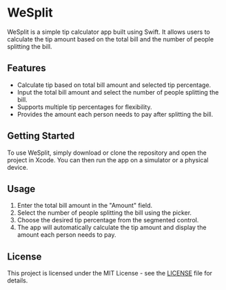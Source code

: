 # WeSplit

WeSplit is a simple tip calculator app built using Swift. It allows users to calculate the tip amount based on the total bill and the number of people splitting the bill.

## Features

- Calculate tip based on total bill amount and selected tip percentage.
- Input the total bill amount and select the number of people splitting the bill.
- Supports multiple tip percentages for flexibility.
- Provides the amount each person needs to pay after splitting the bill.

## Getting Started

To use WeSplit, simply download or clone the repository and open the project in Xcode. You can then run the app on a simulator or a physical device.

## Usage

1. Enter the total bill amount in the "Amount" field.
2. Select the number of people splitting the bill using the picker.
3. Choose the desired tip percentage from the segmented control.
4. The app will automatically calculate the tip amount and display the amount each person needs to pay.

## License

This project is licensed under the MIT License - see the [LICENSE](LICENSE) file for details.
